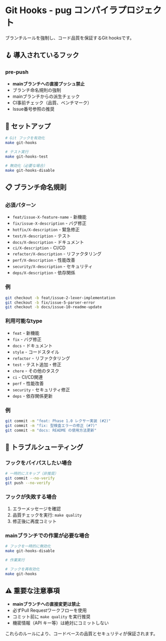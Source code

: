 # Git Hooks - pug コンパイラプロジェクト

ブランチルールを強制し、コード品質を保証するGit hooksです。

## 🪝 導入されているフック


### pre-push  
- **mainブランチへの直接プッシュ禁止**
- ブランチ命名規則の強制
- mainブランチからの派生チェック
- CI事前チェック（品質、ベンチマーク）
- Issue番号参照の推奨


## 🚀 セットアップ

```bash
# Git フックを有効化
make git-hooks

# テスト実行
make git-hooks-test

# 無効化（必要な場合）
make git-hooks-disable
```

## 📋 ブランチ命名規則

### 必須パターン
- `feat/issue-X-feature-name` - 新機能
- `fix/issue-X-description` - バグ修正
- `hotfix/X-description` - 緊急修正
- `test/X-description` - テスト
- `docs/X-description` - ドキュメント
- `ci/X-description` - CI/CD
- `refactor/X-description` - リファクタリング
- `perf/X-description` - 性能改善
- `security/X-description` - セキュリティ
- `deps/X-description` - 依存関係

### 例
```bash
git checkout -b feat/issue-2-lexer-implementation
git checkout -b fix/issue-5-parser-error
git checkout -b docs/issue-10-readme-update
```

### 利用可能なtype
- `feat` - 新機能
- `fix` - バグ修正
- `docs` - ドキュメント
- `style` - コードスタイル
- `refactor` - リファクタリング
- `test` - テスト追加・修正
- `chore` - その他のタスク
- `ci` - CI/CD関連
- `perf` - 性能改善
- `security` - セキュリティ修正
- `deps` - 依存関係更新

### 例
```bash
git commit -m "feat: Phase 1.0 レクサー実装 (#2)"
git commit -m "fix: 型検査エラーの修正 (#7)"
git commit -m "docs: README の使用方法更新"
```

## 🔧 トラブルシューティング

### フックをバイパスしたい場合
```bash
# 一時的にスキップ（非推奨）
git commit --no-verify
git push --no-verify
```

### フックが失敗する場合
1. エラーメッセージを確認
2. 品質チェックを実行: `make quality`
3. 修正後に再度コミット

### mainブランチでの作業が必要な場合
```bash
# フックを一時的に無効化
make git-hooks-disable

# 作業実行

# フックを再有効化
make git-hooks
```

## ⚠️ 重要な注意事項

- **mainブランチへの直接変更は禁止**
- 必ずPull Requestワークフローを使用
- コミット前に `make quality` を実行推奨
- 機密情報（API キー等）は絶対にコミットしない

これらのルールにより、コードベースの品質とセキュリティが保証されます。